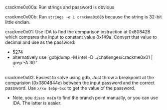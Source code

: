 
crackme0x00a: Run strings and password is obvious

crackme0x00b: Run `strings -e L crackme0x00b` because the string is 32-bit
little endian.

crackme0x01: Use IDA to find the comparison instruction at 0x80842B which
compares the input to constant value 0x149a. Convert that value to decimal and
use as the password:
 - 5274
 - alternatively use `gobjdump -M intel -D ../challenges/crackme0x01 | grep -A 30 '<main>' 

crackme0x02: Easiest to solve using gdb. Just throw a breakpoint at the
comparision (0x0804844e) between the input password and the correct password.
Use `x/xw $ebp-0xc` to get the value of the password.
 - Note, you `disas main` to find the branch point  manually, or you can use
   IDA. The latter is easier. 
